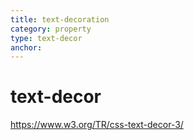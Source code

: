 ```yaml
---
title: text-decoration
category: property
type: text-decor
anchor:
---
```


# text-decor

<https://www.w3.org/TR/css-text-decor-3/>
